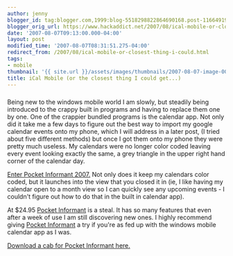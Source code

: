 ```yaml
---
author: jenny
blogger_id: tag:blogger.com,1999:blog-5518298822864690168.post-1166491912011318409
blogger_orig_url: https://www.hackaddict.net/2007/08/ical-mobile-or-closest-thing-i-could.html
date: '2007-08-07T09:13:00.000-04:00'
layout: post
modified_time: '2007-08-07T08:31:51.275-04:00'
redirect_from: /2007/08/ical-mobile-or-closest-thing-i-could.html
tags:
- mobile
thumbnail: '{{ site.url }}/assets/images/thumbnails/2007-08-07-image-0000.jpg'
title: iCal Mobile (or the closest thing I could get...)
---
```


<img alt="" border="0" id="BLOGGER_PHOTO_ID_5095934264867242066" src="{{ site.url }}/assets/images/posts/2007-08-07-image-0000.jpg" style="margin: 0px auto 10px; display: block; text-align: center; "/>Being new to the windows mobile world I am slowly, but steadily being introduced to the crappy built in programs and having to replace them one by one.  One of the crappier bundled programs is the calendar app.  Not only did it take me a few days to figure out the best way to import my google calendar events onto my phone, which I will address in a later post, (I tried about five different methods) but once I got them onto my phone they were pretty much useless.  My calendars were no longer color coded leaving every event looking exactly the same, a grey triangle in the upper right hand corner of the calendar day.



<a href="http://www.pocketinformant.com/products_info.php?p_id=pi&amp;">Enter Pocket Informant 2007.</a>  Not only does it keep my calendars color coded, but it launches into the view that you closed it in (ie, I like having my calendar open to a month view so I can quickly see any upcoming events - I couldn't figure out how to do that in the built in calendar app).



At $24.95 <a href="http://www.pocketinformant.com/products_info.php?p_id=pi&amp;">Pocket Informant</a> is a steal.  It has so many features that even after a week of use I am still discovering new ones.   I highly recommend giving <a href="http://www.pocketinformant.com/products_info.php?p_id=pi&amp;">Pocket Informant</a> a try if you're as fed up with the windows mobile calendar  app as  I was.



<a href="http://download.pocketinformant.com/7/CAB/">Download a cab for Pocket Informant here.</a>